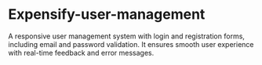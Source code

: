# Expensify-user-management
A responsive user management system with login and registration forms, including email and password validation. It ensures smooth user experience with real-time feedback and error messages.

